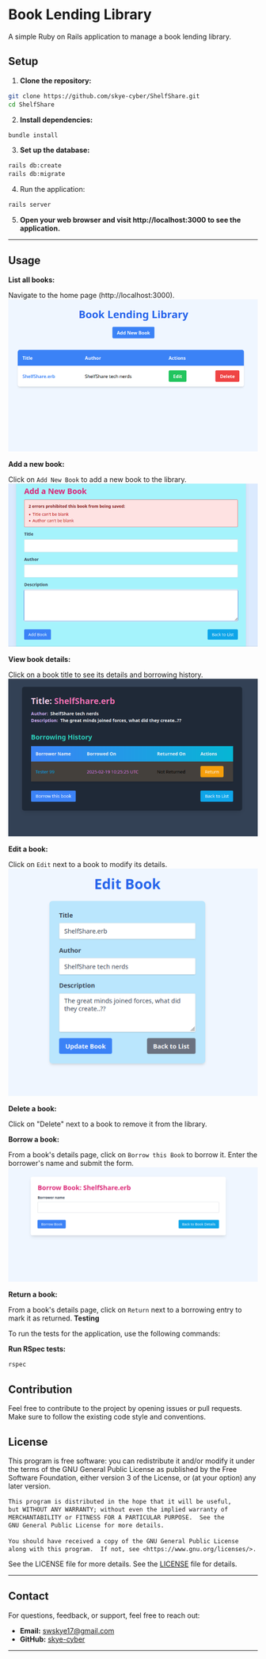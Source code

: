 # Book Lending Library

A simple Ruby on Rails application to manage a book lending library.

## Setup

1. **Clone the repository:**
```bash
git clone https://github.com/skye-cyber/ShelfShare.git
cd ShelfShare
```
2. **Install dependencies:**

```bash
bundle install
```
3. **Set up the database:**

```bash
rails db:create
rails db:migrate
```
4. Run the application:

```bash
rails server
```

5. **Open your web browser and visit http://localhost:3000 to see the application.**

---
## Usage

**List all books:**

Navigate to the home page (http://localhost:3000).
![list-preview](./app/assets/images/index.png)

**Add a new book:**

Click on ``Add New Book`` to add a new book to the library.
![list-preview](./app/assets/images/new-book.png)

**View book details:**

Click on a book title to see its details and borrowing history.
![list-preview](./app/assets/images/show-book.png)

**Edit a book:**

Click on ``Edit`` next to a book to modify its details.
![list-preview](./app/assets/images/edit-book.png)

**Delete a book:**

Click on "Delete" next to a book to remove it from the library.

**Borrow a book:**

From a book's details page, click on ``Borrow this Book`` to borrow it.
Enter the borrower's name and submit the form.
![list-preview](./app/assets/images/borrow-book.png)

**Return a book:**

From a book's details page, click on ``Return`` next to a borrowing entry to mark it as returned.
**Testing**

To run the tests for the application, use the following commands:

**Run RSpec tests:**

```bash
rspec
```

## Contribution

Feel free to contribute to the project by opening issues or pull requests. Make sure to follow the existing code style and conventions.

## License
This program is free software: you can redistribute it and/or modify
    it under the terms of the GNU General Public License as published by
    the Free Software Foundation, either version 3 of the License, or
    (at your option) any later version.

    This program is distributed in the hope that it will be useful,
    but WITHOUT ANY WARRANTY; without even the implied warranty of
    MERCHANTABILITY or FITNESS FOR A PARTICULAR PURPOSE.  See the
    GNU General Public License for more details.

    You should have received a copy of the GNU General Public License
    along with this program.  If not, see <https://www.gnu.org/licenses/>.
    
  See the LICENSE file for more details. See the [LICENSE](LICENSE) file for details.

----
## Contact
For questions, feedback, or support, feel free to reach out:
- **Email:** [swskye17@gmail.com](mailto:swskye17@gmail.com)
- **GitHub:** [skye-cyber](https://github.com/skye-cyber)

----

